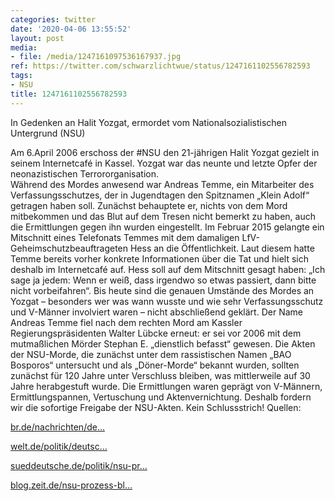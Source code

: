 ```yaml
---
categories: twitter
date: '2020-04-06 13:55:52'
layout: post
media:
- file: /media/1247161097536167937.jpg
ref: https://twitter.com/schwarzlichtwue/status/1247161102556782593
tags:
- NSU
title: 1247161102556782593
---
```

In Gedenken an Halit Yozgat, ermordet vom Nationalsozialistischen Untergrund (NSU) 



Am 6.April 2006 erschoss der #NSU den 21-jährigen Halit Yozgat gezielt in seinem Internetcafé in Kassel. Yozgat war das neunte und letzte Opfer der neonazistischen Terrororganisation.  
Während des Mordes anwesend war Andreas Temme, ein Mitarbeiter des Verfassungsschutzes, der in Jugendtagen den Spitznamen „Klein Adolf“ getragen haben soll. 
Zunächst behauptete er, nichts von dem Mord mitbekommen und das Blut auf dem Tresen nicht bemerkt zu haben, auch die Ermittlungen gegen ihn wurden eingestellt. 
Im Februar 2015 gelangte ein Mitschnitt eines Telefonats Temmes mit dem damaligen LfV-Geheimschutzbeauftrageten Hess an die Öffentlichkeit. 
Laut diesem hatte Temme bereits vorher konkrete Informationen über die Tat und hielt sich deshalb im Internetcafé auf. Hess soll auf dem Mitschnitt gesagt haben: „Ich sage ja jedem: Wenn er weiß, dass irgendwo so etwas passiert, dann bitte nicht vorbeifahren“. 
Bis heute sind die genauen Umstände des Mordes an Yozgat – besonders wer was wann wusste und wie sehr Verfassungsschutz und V-Männer involviert waren – nicht abschließend geklärt. 
Der Name Andreas Temme fiel nach dem rechten Mord am Kassler Regierungspräsidenten Walter Lübcke erneut: er sei vor 2006 mit dem mutmaßlichen Mörder Stephan E. „dienstlich befasst“ gewesen. 
Die Akten der NSU-Morde, die zunächst unter dem rassistischen Namen „BAO Bosporos“ untersucht und als „Döner-Morde“ bekannt wurden, sollten zunächst für 120 Jahre unter Verschluss bleiben, was mittlerweile auf 30 Jahre herabgestuft wurde. 
Die Ermittlungen waren geprägt von V-Männern, Ermittlungspannen, Vertuschung und Aktenvernichtung. Deshalb fordern wir die sofortige Freigabe der NSU-Akten. Kein Schlussstrich! 
Quellen:



[br.de/nachrichten/de…](https://www.br.de/nachrichten/deutschland-welt/luebcke-mord-und-nsu-ein-name-taucht-immer-wieder-auf,RnIvE29) 



[welt.de/politik/deutsc…](https://www.welt.de/politik/deutschland/article137918258/Wie-nah-war-der-Verfassungsschutz-den-NSU-Moerdern.html) 



[sueddeutsche.de/politik/nsu-pr…](https://www.sueddeutsche.de/politik/nsu-prozess-leise-rieselt-der-staub-1.3570171) 



[blog.zeit.de/nsu-prozess-bl…](https://blog.zeit.de/nsu-prozess-blog/2016/07/13/medienlog-andreas-t-aussage-nsu/) 